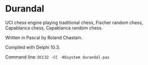 # Durandal

UCI chess engine playing traditional chess, Fischer random chess, Capablanca chess, Capablanca random chess.

Written in Pascal by Roland Chastain.

Compiled with Delphi 10.3.

Command line: `DCC32 -CC -NSsystem durandal.pas`
